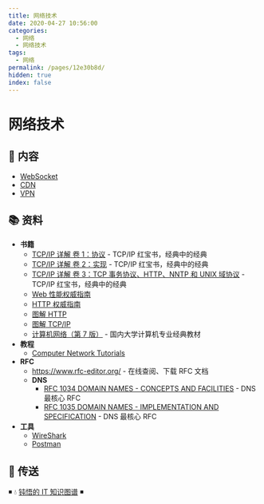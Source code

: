 ```yaml
---
title: 网络技术
date: 2020-04-27 10:56:00
categories:
  - 网络
  - 网络技术
tags:
  - 网络
permalink: /pages/12e30b8d/
hidden: true
index: false
---
```


# 网络技术

## 📖 内容

- [WebSocket](01.WebSocket.md)
- [CDN](02.CDN.md)
- [VPN](03.VPN.md)

## 📚 资料

- **书籍**
  - [TCP/IP 详解 卷 1：协议](https://book.douban.com/subject/1088054/) - TCP/IP 红宝书，经典中的经典
  - [TCP/IP 详解 卷 2：实现](https://book.douban.com/subject/1087767/) - TCP/IP 红宝书，经典中的经典
  - [TCP/IP 详解 卷 3：TCP 事务协议、HTTP、NNTP 和 UNIX 域协议](https://book.douban.com/subject/1058634/) - TCP/IP 红宝书，经典中的经典
  - [Web 性能权威指南](https://book.douban.com/subject/25856314/)
  - [HTTP 权威指南](https://book.douban.com/subject/10746113/)
  - [图解 HTTP](https://book.douban.com/subject/25863515/)
  - [图解 TCP/IP](https://book.douban.com/subject/24737674/)
  - [计算机网络（第 7 版）](https://book.douban.com/subject/26960678/) - 国内大学计算机专业经典教材
- **教程**
  - [Computer Network Tutorials](https://www.geeksforgeeks.org/computer-network-tutorials/)
- **RFC**
  - https://www.rfc-editor.org/ - 在线查阅、下载 RFC 文档
  - **DNS**
    - [RFC 1034 DOMAIN NAMES - CONCEPTS AND FACILITIES](https://tools.ietf.org/html/rfc1034) - DNS 最核心 RFC
    - [RFC 1035 DOMAIN NAMES - IMPLEMENTATION AND SPECIFICATION](https://tools.ietf.org/html/rfc1035) - DNS 最核心 RFC
- **工具**
  - [WireShark](https://www.wireshark.org/)
  - [Postman](https://www.getpostman.com/)

## 🚪 传送

◾ 💧 [钝悟的 IT 知识图谱](https://dunwu.github.io/waterdrop/) ◾